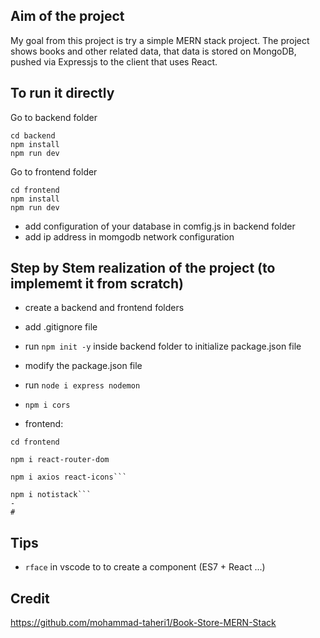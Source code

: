 ## Aim of the project

My goal from this project is try a simple MERN stack project. The project shows books and other related data, that data is stored on MongoDB, pushed via Expressjs to the client that uses React.


## To run it directly

Go to backend folder

```shell
cd backend
npm install
npm run dev
```

Go to frontend folder

```shell
cd frontend 
npm install
npm run dev
```

- add configuration of your database in comfig.js in backend folder
- add ip address in momgodb network configuration


## Step by Stem realization of the project (to implememt it from scratch)

- create a backend and frontend folders

- add .gitignore file

- run ```npm init -y``` inside backend folder to initialize package.json file

- modify the package.json file

- run ```node i express nodemon```

- ```npm i cors```

- frontend: 
```shell
cd frontend
 
npm i react-router-dom

npm i axios react-icons```

npm i notistack```
- 
#
```
## Tips

-  ```rface``` in vscode to to create a component (ES7 + React ...)

## Credit

https://github.com/mohammad-taheri1/Book-Store-MERN-Stack